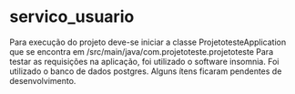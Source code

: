 # servico_usuario

Para execução do projeto deve-se iniciar a classe ProjetotesteApplication que se encontra em /src/main/java/com.projetoteste.projetoteste
Para testar as requisições na aplicação, foi utilizado o software insomnia.
Foi utilizado o banco de dados postgres.
Alguns ítens ficaram pendentes de desenvolvimento.
